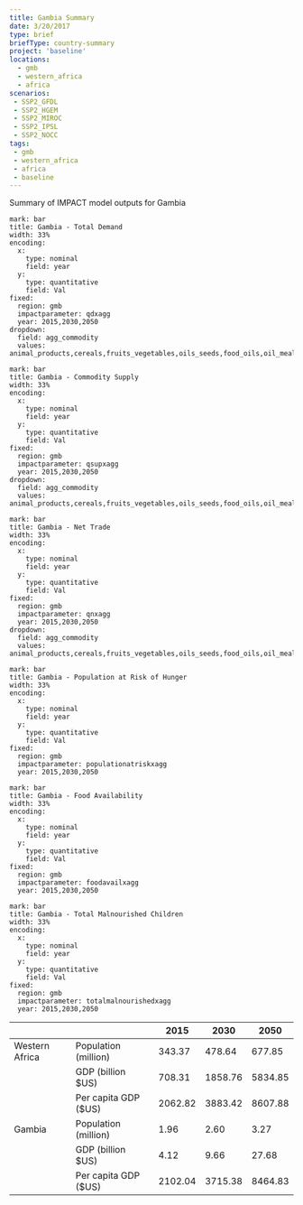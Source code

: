 ```yaml
---
title: Gambia Summary
date: 3/20/2017
type: brief
briefType: country-summary
project: 'baseline'
locations:
  - gmb
  - western_africa
  - africa
scenarios:
 - SSP2_GFDL
 - SSP2_HGEM
 - SSP2_MIROC
 - SSP2_IPSL
 - SSP2_NOCC
tags:
 - gmb
 - western_africa
 - africa
 - baseline
---
```

Summary of IMPACT model outputs for Gambia

```chart
mark: bar
title: Gambia - Total Demand
width: 33%
encoding:
  x:
    type: nominal
    field: year
  y:
    type: quantitative
    field: Val
fixed:
  region: gmb
  impactparameter: qdxagg
  year: 2015,2030,2050
dropdown:
  field: agg_commodity
  values: animal_products,cereals,fruits_vegetables,oils_seeds,food_oils,oil_meals,other,pulses,roots_tubers,sugar
```

```chart
mark: bar
title: Gambia - Commodity Supply
width: 33%
encoding:
  x:
    type: nominal
    field: year
  y:
    type: quantitative
    field: Val
fixed:
  region: gmb
  impactparameter: qsupxagg
  year: 2015,2030,2050
dropdown:
  field: agg_commodity
  values: animal_products,cereals,fruits_vegetables,oils_seeds,food_oils,oil_meals,other,pulses,roots_tubers,sugar
```

```chart
mark: bar
title: Gambia - Net Trade
width: 33%
encoding:
  x:
    type: nominal
    field: year
  y:
    type: quantitative
    field: Val
fixed:
  region: gmb
  impactparameter: qnxagg
  year: 2015,2030,2050
dropdown:
  field: agg_commodity
  values: animal_products,cereals,fruits_vegetables,oils_seeds,food_oils,oil_meals,other,pulses,roots_tubers,sugar
```

```chart
mark: bar
title: Gambia - Population at Risk of Hunger
width: 33%
encoding:
  x:
    type: nominal
    field: year
  y:
    type: quantitative
    field: Val
fixed:
  region: gmb
  impactparameter: populationatriskxagg
  year: 2015,2030,2050
```

```chart
mark: bar
title: Gambia - Food Availability
width: 33%
encoding:
  x:
    type: nominal
    field: year
  y:
    type: quantitative
    field: Val
fixed:
  region: gmb
  impactparameter: foodavailxagg
  year: 2015,2030,2050
```

```chart
mark: bar
title: Gambia - Total Malnourished Children
width: 33%
encoding:
  x:
    type: nominal
    field: year
  y:
    type: quantitative
    field: Val
fixed:
  region: gmb
  impactparameter: totalmalnourishedxagg
  year: 2015,2030,2050
```

|   |   | 2015 | 2030 | 2050 |
|---|---|---|---|---|
| Western Africa | Population (million) | 343.37 | 478.64 | 677.85 |
|  | GDP (billion $US) | 708.31 | 1858.76 | 5834.85 |
|  | Per capita GDP ($US) | 2062.82 | 3883.42 | 8607.88 |
| Gambia | Population (million) | 1.96 | 2.60 | 3.27 |
|  | GDP (billion $US) | 4.12 | 9.66 | 27.68 |
|  | Per capita GDP ($US) | 2102.04| 3715.38| 8464.83|